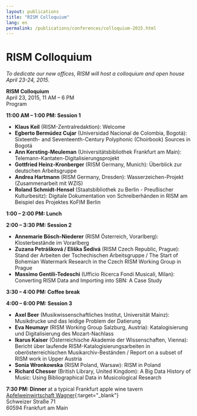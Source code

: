 ```yaml
---
layout: publications
title: "RISM Colloquium"
lang: en
permalink: /publications/conferences/colloquium-2015.html
---
```


# RISM Colloquium

_To dedicate our new offices, RISM will host a colloquium and open house April_ _23-24, 2015._

**RISM Colloquium**  
April 23, 2015, 11 AM – 6 PM  
Program

**11:00 AM – 1:00 PM: Session 1**

- **Klaus Keil** (RISM-Zentralredaktion): Welcome
- **Egberto Bermúdez Cujar** (Universidad Nacional de Colombia, Bogotá): Sixteenth- and Seventeenth-Century Polyphonic (Choirbook) Sources in Bogotá
- **Ann Kersting-Meuleman** (Universitätsbibliothek Frankfurt am Main): Telemann-Kantaten-Digitalisierungsprojekt
- **Gottfried Heinz-Kronberger** (RISM Germany, Munich): Überblick zur deutschen Arbeitsgruppe
- **Andrea Hartmann** (RISM Germany, Dresden): Wasserzeichen-Projekt (Zusammenarbeit mit WZIS)
- **Roland Schmidt-Hensel** (Staatsbibliothek zu Berlin - Preußischer Kulturbesitz): Digitale Dokumentation von Schreiberhänden in RISM am Beispiel des Projektes KoFIM Berlin

**1:00 – 2:00 PM: Lunch**

**2:00 – 3:30 PM: Session 2**

-  **Annemarie Bösch-Niederer** (RISM Österreich, Vorarlberg): Klosterbestände im Vorarlberg
- **Zuzana Petrášková / Eliška Šedivá** (RISM Czech Republic, Prague): Stand der Arbeiten der Tschechischen Arbeitsgruppe / The Start of Bohemian Watermark Research in the Czech RISM Working Group in Prague 
- **Massimo Gentili-Tedeschi** (Ufficio Ricerca Fondi Musicali, Milan): Converting RISM Data and Importing into SBN: A Case Study 

**3:30 – 4:00 PM: Coffee break**

**4:00 – 6:00 PM: Session 3**

- **Axel Beer** (Musikwissenschaftliches Institut, Universität Mainz): Musikdrucke und das leidige Problem der Datierung 
- **Eva Neumayr** (RISM Working Group Salzburg, Austria): Katalogisierung und Digitalisierung des Mozart-Nachlass
- **Ikarus Kaiser** (Österreichische Akademie der Wissenschaften, Vienna): Bericht über laufende RISM-Katalogisierungsarbeiten in oberösterreichischen Musikarchiv-Beständen / Report on a subset of RISM work in Upper Austria
- **Sonia Wronkowska** (RISM Poland, Warsaw): RISM in Poland
- **Richard Chesser** (British Library, United Kingdom): A Big Data History of Music: Using Bibliographical Data in Musicological Research 

**7:30 PM: Dinner** at a typical Frankfurt apple wine tavern  
[Apfelweinwirtschaft Wagner](http://www.apfelwein-wagner.com/){:target="_blank"}  
Schweizer Straße 71  
60594 Frankfurt am Main